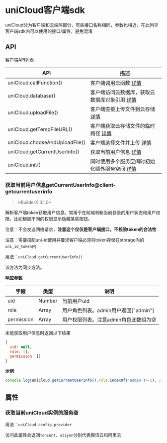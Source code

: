 # uniCloud客户端sdk

uniCloud分为客户端和云端两部分，有些接口名称相同，参数也相近，在此列举客户端sdk内可以使用的接口/属性，避免混淆


## API

客户端API列表

|API														|描述																																																		|
|--															|--																																																			|
|uniCloud.callFunction()				|客户端调用云函数 [详情](https://uniapp.dcloud.net.cn/uniCloud/cf-functions?id=clientcallfunction)			|
|uniCloud.database()						|客户端访问云数据库，获取云数据库对象引用 [详情](https://uniapp.dcloud.net.cn/uniCloud/clientdb)				|
|uniCloud.uploadFile()					|客户端直接上传文件到云存储 [详情](https://uniapp.dcloud.net.cn/uniCloud/storage?id=uploadfile)					|
|uniCloud.getTempFileURL()			|客户端获取云存储文件的临时路径 [详情](https://uniapp.dcloud.net.cn/uniCloud/storage?id=gettempfileurl)	|
|uniCloud.chooseAndUploadFile()	|客户端选择文件并上传 [详情](https://uniapp.dcloud.net.cn/uniCloud/storage?id=chooseanduploadfile)			|
|uniCloud.getCurrentUserInfo()	|获取当前用户信息 [详情](https://uniapp.dcloud.io/uniCloud/client-sdk?id=client-getcurrentuserinfo)			|
|uniCloud.init()								|同时使用多个服务空间时初始化额外服务空间 [详情](https://uniapp.dcloud.net.cn/uniCloud/init)						|

### 获取当前用户信息getCurrentUserInfo@client-getcurrentuserinfo

> HBuilderX 3.1.0+

解析客户端token获取用户信息。常用于在前端判断当前登录的用户状态和用户权限，比如根据不同的权限显示隐藏某些按钮。

注意：不会发送网络请求，**注意这个仅仅是客户端接口，不校验token的合法性**

注意：需要搭配uni-id使用并要求客户端必须将token存储在storage内的`uni_id_token`内

用法：`uniCloud.getCurrentUserInfo()`

该方法为同步方法。

**响应参数**

| 字段			| 类型	| 说明							|
| ---			| ---	| ---							|
| uid			| Number|当前用户uid						|
| role			| Array	|用户角色列表。admin用户返回["admin"]			|
| permission	| Array	|用户权限列表。注意admin角色此数组为空|

未能获取用户信息时返回以下结果

```js
{
  uid: null,
  role: [],
  permission: []
}
```

**示例**
```js
console.log(uniCloud.getCurrentUserInfo().role.indexOf('admin')>-1); // 如果是admin用户的话，打印结果为true
```

<!-- ### 新增拦截器@add-interceptor

```
+ clientDB客户端sdk 新增 添加拦截器、移除拦截器API [详情](https://uniapp.dcloud.net.cn/uniCloud/client-sdk?id=add-interceptor)
```

接口形式：`uniCloud.addInterceptor(String apiName, Object interceptorMap)`

**平台兼容性**

|阿里云	|腾讯云	|
|----		|----		|
|√			|√			|


**入参说明**

| 字段					| 类型	| 必填| 说明																												|
| ---						| ---		| ---	| ---																													|
| apiName				| string| 是	| 要拦截的Api名称，可选值：callFunction、database、uploadFile	|
| interceptorMap| object| 是	| 要添加的拦截器																							|

**interceptorMap参数说明**

|参数名		|类型			|必填	|默认值	|说明					|平台差异说明	|
|---			|---			|---	|---		|---					|---					|
|invoke		|Function	|否		|				|拦截前触发		|							|
|success	|Function	|否		|				|成功回调拦截	|							|
|fail			|Function	|否		|				|失败回调拦截	|							|
|complete	|Function	|否		|				|完成回调拦截	|							|

示例

```js
uniCloud.addInterceptor('callFunction', {
  invoke(param) {
    // param为拦截Api的参数 例 {name: 'functionName', data: {'functionParam1': 1, 'functionParam2': 2}}
    // 此处返回错误可终止api执行
  },
  success(res) {
    // res为callFunction的返回值，此处可以对返回值进行修改
  },
  fail(err) {
    // err为callFunction抛出的错误
  },
  complete(res){
    // complete内res为上面的res或err
  }
})
```

### 移除拦截器@remove-interceptor

接口形式：`uniCloud.removeInterceptor(String apiName, Object interceptorMap)`

**入参说明**

| 字段					| 类型	| 必填| 说明																												|
| ---						| ---		| ---	| ---																													|
| apiName				| string| 是	| 要拦截的Api名称，可选值：callFunction、database、uploadFile	|
| interceptorMap| object| 是	| 要移除的拦截器，选填，不传递此参数时移除此Api所有拦截器			|

**interceptorMap参数说明**

|参数名		|类型			|必填	|默认值	|说明					|平台差异说明	|
|---			|---			|---	|---		|---					|---					|
|invoke		|Function	|否		|				|拦截前触发		|							|
|success	|Function	|否		|				|成功回调拦截	|							|
|fail			|Function	|否		|				|失败回调拦截	|							|
|complete	|Function	|否		|				|完成回调拦截	|							|

**注意：**

- 要移除的拦截器内方法需和添加的方法一致才可以移除 -->

## 属性

### 获取当前uniCloud实例的服务商

用法：`uniCloud.config.provider`

访问此属性会返回`tencent`、`aliyun`分别代表腾讯云和阿里云